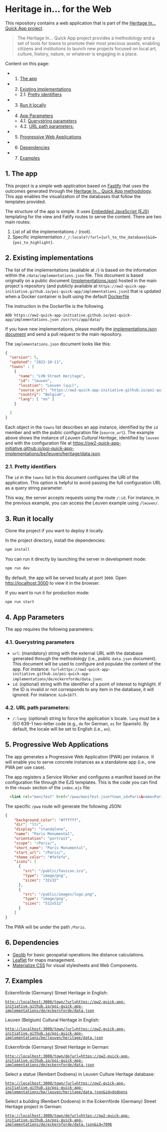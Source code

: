 # Heritage in… for the Web

This repository contains a web application that is part of the [Heritage In… Quick App project](https://ow2-quick-app-initiative.github.io/poi-quick-app/).

> The Heritage In… Quick App project provides a methodology and a set of tools for towns to promote their most precious assets, enabling citizens and institutions to launch new projects focused on local art, culture, history, nature, or whatever is engaging in a place.

Content on this page:

<!-- vscode-markdown-toc -->
- 1. [The app](#Theapp)
- 2. [Existing implementations](#Existingimplementations)
  - 2.1. [Pretty identifiers](#Prettyidentifiers)
- 3. [Run it locally](#Runitlocally)
- 4. [App Parameters](#AppParameters)
  - 4.1. [Querystring parameters](#Querystringparameters)
  - 4.2. [URL path parameters:](#URLpathparameters:)
- 5. [Progressive Web Applications](#ProgressiveWebApplications)
- 6. [Dependencies](#Dependencies)
- 7. [Examples](#Examples)

<!-- vscode-markdown-toc-config
	numbering=true
	autoSave=true
	/vscode-markdown-toc-config -->
<!-- /vscode-markdown-toc -->


##  1. <a name='Theapp'></a>The app

This project is a simple web application based on [Fastify](https://www.fastify.io) that uses the outcomes generated through the [Heritage In… Quick App methodology](https://ow2-quick-app-initiative.github.io/poi-quick-app/#Themethodology). This app enables the visualization of the databases that follow the templates provided.

The structure of the app is simple. It uses [Embedded JavaScript (EJS)](https://ejs.co/) templating for the view and Fatify routes to serve the content. There are two main routes:

1. List of all the implementations `/` (root).
2. Specific implementation `/_/:locale?/?url={url_to_the_database}&id={poi_to_highlight}`. 


##  2. <a name='Existingimplementations'></a>Existing implementations 

The list of the implementations (available at `/`) is based on the information within the `/data/implementations.json` file. This document is based originally on a public document ([implementations.json](https://github.com/ow2-quick-app-initiative/poi-quick-app/blob/main/docs/implementations.json)) hosted in the main project´s repository (and publicly available at `https://ow2-quick-app-initiative.github.io/poi-quick-app/implementations.json`) that is updated when a Docker container is built using the default [Dockerfile](./Dockerfile)

The instruction in the Dockerfile is the following.

```
ADD https://ow2-quick-app-initiative.github.io/poi-quick-app/implementations.json /usr/src/app/data/
```

If you have new implementations, please modify the [implementations.json document](https://github.com/ow2-quick-app-initiative/poi-quick-app/blob/main/docs/implementations.json) and send a pull request to the main repository. 

The `implementations.json` document looks like this: 

````json
{
  "version": 5,
  "updated": "2022-10-11",
  "towns" : [
    { 
      "name": "LVN Street Heritage",
      "id": "leuven",
      "location": "Leuven (🇧🇪)",
      "source_url": "https://ow2-quick-app-initiative.github.io/poi-quick-app-implementations/be/leuven/heritage/data.json",
      "country": "Belgium",
      "lang": [ "en" ]
    }

  ]
}
```` 

Each object in the `towns` list describes an app instance, identified by the `id` member and with the public configuration file (`source_url`). The example above shows the instance of _Leuven Cultural Heritage_, identified by `leuven` and with the configuration file at https://ow2-quick-app-initiative.github.io/poi-quick-app-implementations/be/leuven/heritage/data.json.

###  2.1. <a name='Prettyidentifiers'></a>Pretty identifiers

The `id` in the `towns` list in this document configures the URI of the application. This option is helpful to avoid passing the full configuration URL as a query string parameter.

This way, the server accepts requests using the route `/:id`. For instance, in the previous example, you can access the Leuven example using `/leuven/`.


##  3. <a name='Runitlocally'></a>Run it locally

Clone the project if you want to deploy it locally.  

In the project directory, install the dependencies:

```bash
npm install
```

You can run it directly by launching the server in development mode:

```bash
npm run dev
```

By default, the app will be served locally at port `3000`.
Open [http://localhost:3000](http://localhost:3000) to view it in the browser.

If you want to run it for production mode:

```bash
npm run start
```

##  4. <a name='AppParameters'></a>App Parameters 

The app requires the following parameters:

###  4.1. <a name='Querystringparameters'></a>Querystring parameters

- `url`: (mandatory) string with the external URL with the database generated through the methodology (i.e., public `data.json` document). This document will be used to configure and populate the content of the app. For instance: `?url=https://ow2-quick-app-initiative.github.io/poi-quick-app-implementations/de/eckernforde/data.json`.
- `id`: (optional) string with the identifier of a point of interest to highlight. If the ID is invalid or not corresponds to any item in the database, it will ignored. For instance: `&id=1677`.

###  4.2. <a name='URLpathparameters:'></a>URL path parameters:

- `/:lang`: (optional) string to force the application´s locale. `lang` must be a ISO 639-1 two-letter code (e.g., `de` for German, `es` for Spanish). By default, the locale will be set to English (i.e., `en`).


##  5. <a name='ProgressiveWebApplications'></a>Progressive Web Applications

The app generates a Progressive Web Application (PWA) per instance. It will enable you to serve concrete instances as a standalone app (i.e., one PWA per use case).

The app registers a Service Worker and configures a manifest based on the configuration file through the EJS templates. This is the code you can find in the `<head>` section of the `index.ejs` file:

````html
  <link rel="manifest" href="/pwa/manifest.json?town_id=Paris&name=Paris%20Monumental&theme_color=%23fefefe">
````

The specific `/pwa` route will generate the following JSON:

````json
{
    "background_color": "#ffffff",
    "dir": "ltr",
    "display": "standalone",
    "name": "Paris Monumental",
    "orientation": "portrait",
    "scope": "/Paris/",
    "short_name": "Paris Monumental",
    "start_url": "/Paris/",
    "theme_color": "#fefefe",
    "icons": [
      {
        "src": "/public/favicon.ico",
        "type": "image/png",
        "sizes": "32x32"
      },
      {
        "src": "/public/images/logo.png",
        "type": "image/png",
        "sizes": "512x512"
      }
    ]
}
````

The PWA will be under the path `/Paris`.

##  6. <a name='Dependencies'></a>Dependencies

- [Geolib](https://www.npmjs.com/package/geolib) for basic geospatial operations like distance calculations. 
- [Leaflet](https://leafletjs.com/) for maps management. 
- [Materialize CSS](https://materializecss.com/) for visual stylesheets and Web Components.

##  7. <a name='Examples'></a>Examples

Eckernförde (Germany) Street Heritage in English:

[`http://localhost:3000/town/?url=https://ow2-quick-app-initiative.github.io/poi-quick-app-implementations/de/eckernforde/data.json`](https://localhost:3000/town?url=https://ow2-quick-app-initiative.github.io/poi-quick-app-implementations/de/eckernforde/data.json)

Leuven (Belgium) Cultural Heritage in English:

[`http://localhost:3000/town/?url=https://ow2-quick-app-initiative.github.io/poi-quick-app-implementations/be/leuven/heritage/data.json`](https://localhost:3000/town?url=https://ow2-quick-app-initiative.github.io/poi-quick-app-implementations/be/leuven/heritage/data.json)

Eckernförde (Germany) Street Heritage in German:

[`http://localhost:3000/town/de?url=https://ow2-quick-app-initiative.github.io/poi-quick-app-implementations/de/eckernforde/data.json`](https://localhost:3000/town/de?url=https://ow2-quick-app-initiative.github.io/poi-quick-app-implementations/de/eckernforde/data.json)

Select a statue (Rembert Dodoens) in Leuven Culture Heritage database:

[`http://localhost:3000/town/?url=https://ow2-quick-app-initiative.github.io/poi-quick-app-implementations/be/leuven/heritage/data.json&id=dodoens`](http://localhost:3000/town/?url=https://ow2-quick-app-initiative.github.io/poi-quick-app-implementations/be/leuven/heritage/data.json&id=dodoens)


Select a building  (Rembert Dodoens) in the Eckernförde (Germany) Street Heritage project in German:

[`http://localhost:3000/town/de?url=https://ow2-quick-app-initiative.github.io/poi-quick-app-implementations/de/eckernforde/data.json&id=7096`](http://localhost:3000/town/de?url=https://ow2-quick-app-initiative.github.io/poi-quick-app-implementations/de/eckernforde/data.json&id=7096)

